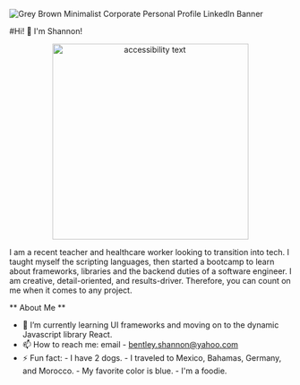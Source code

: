 ![Grey Brown Minimalist Corporate Personal Profile LinkedIn Banner](https://user-images.githubusercontent.com/99764268/180870779-ec258c9b-b536-4f56-bfac-b3c18680b6b4.png)

#Hi! 👋 I'm Shannon! 

<p align="center">
  <img src=![Professional Tech Pic](https://user-images.githubusercontent.com/99764268/185684258-4960a5d1-0327-43ac-9a3e-784dd10de458.JPEG) width="350" alt="accessibility text">
</p>

I am a recent teacher and healthcare worker looking to transition into tech. I taught myself the scripting languages, then started a bootcamp to learn about frameworks, libraries and the backend duties of a software engineer. I am creative, detail-oriented, and results-driver. Therefore, you can count on me when it comes to any project. 

** About Me **
- 🌱 I’m currently learning UI frameworks and moving on to the dynamic Javascript library React.
- 📫 How to reach me: email - bentley.shannon@yahoo.com
- ⚡ Fun fact: 
      - I have 2 dogs.
      - I traveled to Mexico, Bahamas, Germany, and Morocco.
      - My favorite color is blue.
      - I'm a foodie. 
